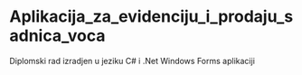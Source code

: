 # Aplikacija_za_evidenciju_i_prodaju_sadnica_voca
Diplomski rad izradjen u jeziku C# i .Net Windows Forms aplikaciji
